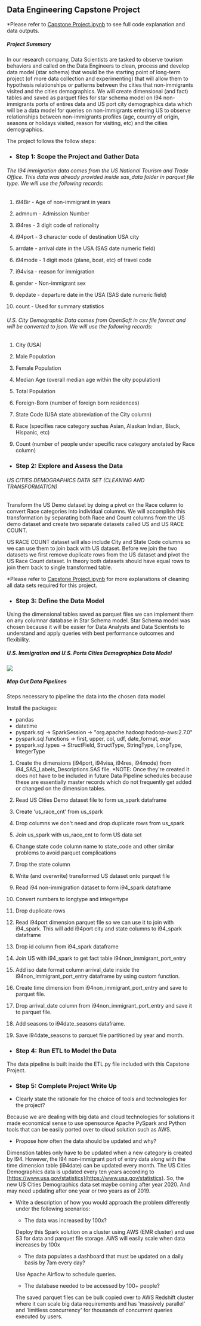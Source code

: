 ## Data Engineering Capstone Project
*Please refer to [Capstone Project.ipynb](https://github.com/paulXLV/UdacityDataEngineeringCapstone/blob/master/Capstone%20Project.ipynb) to see full code explanation and data outputs.

##### Project Summary 

In our research company, Data Scientists are tasked to observe tourism behaviors and called on the Data Engineers to clean, process and develop data model (star schema) that would be the starting point of long-term project (of more data collection and experimenting) that will allow them to hypothesis relationships or patterns between the cities that non-immigrants visited and the cities demographics. 
We will create dimensional (and fact) tables and saved as parquet files for star schema model on I94 non-immigrants ports of entires data and US port city demographics data which will be a data model for queries on non-immigrants entering US to observe relationships between non-immigrants profiles (age, country of origin, seasons or holidays visited, reason for visiting, etc) and the cities demographics.

The project follows the follow steps:

- ### Step 1: Scope the Project and Gather Data
###### The I94 immigration data comes from the US National Tourism and Trade Office. This data was already provided inside sas_data folder in parquet file type. We will use the following records:

1) i94Bir - Age of non-immigrant in years

2) admnum - Admission Number

3) i94res - 3 digit code of nationality

4) i94port - 3 character code of destination USA city

5) arrdate - arrival date in the USA (SAS date numeric field)

6) i94mode - 1 digit mode (plane, boat, etc) of travel code

7) i94visa - reason for immigration

8) gender - Non-immigrant sex

9) depdate - departure date in the USA (SAS date numeric field)

10) count - Used for summary statistics

###### U.S. City Demographic Data comes from OpenSoft in csv file format and will be converted to json. We will use the following records:

1) City (USA)

2) Male Population

3) Female Population

4) Median Age (overall median age within the city population)

5) Total Population

6) Foreign-Born (number of foreign born residences)

7) State Code (USA state abbreviation of the City column)

8) Race (specifies race category suchas Asian, Alaskan Indian, Black, Hispanic, etc)

9) Count (number of people under specific race category anotated by Race column)
- ### Step 2: Explore and Assess the Data
###### US CITIES DEMOGRAPHICS DATA SET (CLEANING AND TRANSFORMATION) 
Transform the US Demo dataset by doing a pivot on the Race column to convert Race categories into individual columns.
We will accomplish this transformation by separating both Race and Count columns from the US demo dataset and create two separate datasets called US and US RACE COUNT.

US RACE COUNT dataset will also include City and State Code columns so we can use them to join back with US dataset. Before we join the two datasets we first remove duplicate rows from the US dataset and pivot the US Race Count dataset. In theory both datasets should have equal rows to join them back to single transformed table.

*Please refer to [Capstone Project.ipynb](https://github.com/paulXLV/UdacityDataEngineeringCapstone/blob/master/Capstone%20Project.ipynb) for more explanations of cleaning all data sets required for this project.
 
- ### Step 3: Define the Data Model
Using the dimensional tables saved as parquet files we can implement them on any columnar database in Star Schema model.
Star Schema model was chosen because it will be easier for Data Analysts and Data Scientists
to understand and apply queries with best performance outcomes and flexibility.

##### U.S. Immigration and U.S. Ports Cities Demographics Data Model
![](/i94star_schema2.png)
##### Map Out Data Pipelines
Steps necessary to pipeline the data into the chosen data model

Install the packages:

- pandas
- datetime
- pyspark.sql -&gt; SparkSession -&gt; "org.apache.hadoop:hadoop-aws:2.7.0"
- pyspark.sql.functions -&gt; first, upper, col, udf, date_format, expr
- pyspark.sql.types -&gt; StructField, StructType, StringType, LongType, IntegerType

1. Create the dimensions (i94port, i94visa, i94res, i94mode) from i94_SAS_Labels_Descriptions.SAS file.
*NOTE: Once they're created it does not have to be included in future Data Pipeline schedules because these are essentially master records which do not frequently get added or changed on the dimension tables.

2. Read US Cities Demo dataset file to form us_spark dataframe 
3. Create 'us_race_cnt' from us_spark 
4. Drop columns we don't need and drop duplicate rows from us_spark 
5. Join us_spark with us_race_cnt to form US data set 
6. Change state code column name to state_code and other similar problems to avoid parquet complications 
7. Drop the state column 
8. Write (and overwrite) transformed US dataset onto parquet file 
9. Read i94 non-immigration dataset to form i94_spark dataframe 
10. Convert numbers to longtype and integertype 
11. Drop duplicate rows 
12. Read i94port dimension parquet file so we can use it to join with i94_spark. This will add i94port city and state columns to i94_spark dataframe 
13. Drop id column from i94_spark dataframe 
14. Join US with i94_spark to get fact table i94non_immigrant_port_entry 
15. Add iso date format column arrival_date inside the i94non_immigrant_port_entry dataframe by using custom function. 
16. Create time dimension from i94non_immigrant_port_entry and save to parquet file. 
17. Drop arrival_date column from i94non_immigrant_port_entry and save it to parquet file. 
18. Add seasons to i94date_seasons dataframe. 
19. Save i94date_seasons to parquet file partitioned by year and month.

- ### Step 4: Run ETL to Model the Data
The data pipeline is built inside the ETL.py file included with this Capstone Project.

- ### Step 5: Complete Project Write Up
- Clearly state the rationale for the choice of tools and technologies for the project?

Because we are dealing with big data and cloud technologies for solutions it made economical sense to use opensource Apache PySpark and Python tools that can be easily ported over to cloud solution such as AWS.  
- Propose how often the data should be updated and why?

Dimenstion tables only have to be updated when a new category is created by I94. However, the I94 non-immigrant port of entry data along with the time dimension table (i94date) can be updated every month. The US Cities Demographics data is updated every ten years according to [https://www.usa.gov/statistics](https://www.usa.gov/statistics). So, the new US Cities Demographics data set maybe coming after year 2020. And may need updating after one year or two years as of 2019.  
- Write a description of how you would approach the problem differently under the following scenarios:
    - The data was increased by 100x?
    
    Deploy this Spark solution on a cluster using AWS (EMR cluster) and use S3 for data and parquet file storage. AWS will easily scale when data increases by 100x  
    - The data populates a dashboard that must be updated on a daily basis by 7am every day?
    
    Use Apache Airflow to schedule queries.  
    - The database needed to be accessed by 100+ people?
    
    The saved parquet files can be bulk copied over to AWS Redshift cluster where it can scale big data requirements and has 'massively parallel' and 'limitless concurrency' for thousands of concurrent queries executed by users.
